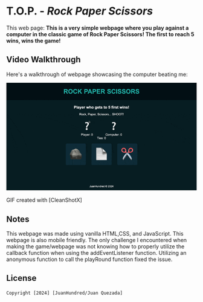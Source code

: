 # T.O.P. - *Rock Paper Scissors*

This web page: **This is a very simple webpage where you play against a computer in the classic game of Rock Paper Scissors! The first to reach 5 wins, wins the game!**

## Video Walkthrough

Here's a walkthrough of webpage showcasing the computer beating me:

<img src='https://github.com/JuanHundred/rock-paper-scissors/blob/main/rps.gif' title='Video Walkthrough' width='' alt='Video Walkthrough Of Webpage' />

GIF created with [CleanShotX]

## Notes

This webpage was made using vanilla HTML,CSS, and JavaScript. This webpage is also mobile friendly. 
The only challenge I encountered when making the game/webpage was not knowing how to properly utilize the callback function when using the addEventListener function.
Utilizing an anonymous function to call the playRound function fixed the issue.

## License

    Copyright [2024] [JuanHundred/Juan Quezada]